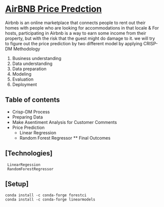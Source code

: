 # [AirBNB Price Predction](#general-info)
  Airbnb is an online marketplace that connects people to rent out their homes with people who are looking for accommodations in that locale & For hosts, 
 participating in Airbnb is a way to earn some income from their property, but with the risk that the guest might do damage to it.
 we will try to figure out the price prediction by two different model by applying CRISP-DM Methodology
  1. Business understanding
  2. Data understanding
  3. Data preparation
  4. Modeling
  5. Evaluation
  6. Deployment
 
## Table of contents
  * Crisp-DM Process 
  * Preparing Data
  * Make Asentiment Analysis for Customer Comments
  * Price Prediction 
    * Linear Regression 
    * Random Forest Regressor 
  **  Final Outcomes
##  [Technologies]
     LinearRegession
     RandomForestRegressor
## [Setup]
    conda install -c conda-forge forestci
    conda install -c conda-forge linearmodels

 


